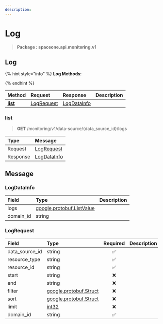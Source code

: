 ```yaml
---
description:  
---
```

# Log

>  **Package : spaceone.api.monitoring.v1**

## Log

{% hint style="info" %}
**Log Methods:**

{%  endhint %}


| Method | Request | Response | Description |
| :--- | :--- | :--- | :--- |
| [**list**](log.md#list)|   [LogRequest](log.md#logrequest) |   [LogDataInfo](log.md#logdatainfo) |  | 
 

 
### list
> **GET** /monitoring/v1/data-source/{data_source_id}/logs
>


| Type | Message |
| :--- | :--- |
| Request | [LogRequest](log.md#logrequest) |
| Response |  [LogDataInfo](log.md#logdatainfo)  |


## 

## Message

### LogDataInfo
| Field | Type |  Description |
| :--- | :--- | :--- |
| logs |[google.protobuf.ListValue](https://developers.google.com/protocol-buffers/docs/reference/overview) | |
| domain_id |string | |

### LogRequest
| Field | Type | Required | Description |
| :--- | :--- | :---: | :--- |
| data_source_id |string|✅| |
| resource_type |string|✅| |
| resource_id |string|✅| |
| start |string|❌| |
| end |string|❌| |
| filter |[google.protobuf.Struct](https://github.com/protocolbuffers/protobuf/blob/master/src/google/protobuf/struct.proto)|❌| |
| sort |[google.protobuf.Struct](https://github.com/protocolbuffers/protobuf/blob/master/src/google/protobuf/struct.proto)|❌| |
| limit |[int32](https://github.com/protocolbuffers/protobuf/blob/master/src/google/protobuf/type.proto)|❌| |
| domain_id |string|✅| |
